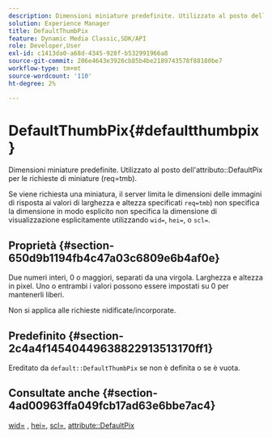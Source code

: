 ```yaml
---
description: Dimensioni miniature predefinite. Utilizzato al posto dell’attributo DefaultPix per le richieste di miniature (req=tmb).
solution: Experience Manager
title: DefaultThumbPix
feature: Dynamic Media Classic,SDK/API
role: Developer,User
exl-id: c1413da0-a68d-4345-928f-b532991966a8
source-git-commit: 206e4643e3926cb85b4be2189743578f88180be7
workflow-type: tm+mt
source-wordcount: '110'
ht-degree: 2%

---
```


# DefaultThumbPix{#defaultthumbpix}

Dimensioni miniature predefinite. Utilizzato al posto dell&#39;attributo::DefaultPix per le richieste di miniature (req=tmb).

Se viene richiesta una miniatura, il server limita le dimensioni delle immagini di risposta ai valori di larghezza e altezza specificati `req=tmb`) non specifica la dimensione in modo esplicito non specifica la dimensione di visualizzazione esplicitamente utilizzando `wid=`, `hei=`, o `scl=`.

## Proprietà {#section-650d9b1194fb4c47a03c6809e6b4af0e}

Due numeri interi, 0 o maggiori, separati da una virgola. Larghezza e altezza in pixel. Uno o entrambi i valori possono essere impostati su 0 per mantenerli liberi.

Non si applica alle richieste nidificate/incorporate.

## Predefinito {#section-2c4a4f14540449638822913513170ff1}

Ereditato da `default::DefaultThumbPix` se non è definita o se è vuota.

## Consultate anche {#section-4ad00963ffa049fcb17ad63e6bbe7ac4}

[wid=](../../../../../is-api/http-ref/image-serving-api-ref/c-http-protocol-reference/c-command-reference/r-is-http-wid.md#reference-bfeadcb67bf4485f851eb21345527e47) , [hei=](../../../../../is-api/http-ref/image-serving-api-ref/c-http-protocol-reference/c-command-reference/r-is-http-hei.md#reference-6d6f556ccc0e4b98a815e8a5c1944a96), [scl=](../../../../../is-api/http-ref/image-serving-api-ref/c-http-protocol-reference/c-command-reference/r-scl.md#reference-b2a74e493d0d407e98fe350551ba3fcc), [attribute::DefaultPix](../../../../../is-api/image-catalog/image-serving-api-ref/c-image-catalog-reference/c-attributes-reference/r-defaultpix.md#reference-996b2c22b30f4fd9b970c84063306df1)
